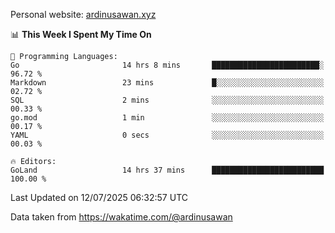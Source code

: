 Personal website: [ardinusawan.xyz](https://ardinusawan.xyz)

<!--START_SECTION:waka-->
📊 **This Week I Spent My Time On** 

```text
💬 Programming Languages: 
Go                       14 hrs 8 mins       ████████████████████████░   96.72 % 
Markdown                 23 mins             █░░░░░░░░░░░░░░░░░░░░░░░░   02.72 % 
SQL                      2 mins              ░░░░░░░░░░░░░░░░░░░░░░░░░   00.33 % 
go.mod                   1 min               ░░░░░░░░░░░░░░░░░░░░░░░░░   00.17 % 
YAML                     0 secs              ░░░░░░░░░░░░░░░░░░░░░░░░░   00.03 % 

🔥 Editors: 
GoLand                   14 hrs 37 mins      █████████████████████████   100.00 % 
```


 Last Updated on 12/07/2025 06:32:57 UTC
<!--END_SECTION:waka-->
Data taken from https://wakatime.com/@ardinusawan
